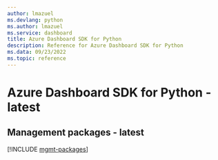 ```yaml
---
author: lmazuel
ms.devlang: python
ms.author: lmazuel
ms.service: dashboard
title: Azure Dashboard SDK for Python
description: Reference for Azure Dashboard SDK for Python
ms.data: 09/23/2022
ms.topic: reference
---
```

# Azure Dashboard SDK for Python - latest

## Management packages - latest
[!INCLUDE [mgmt-packages](dashboard-mgmt-index.md)]